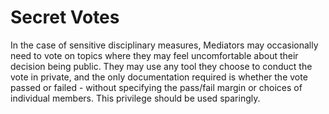# Secret Votes

In the case of sensitive disciplinary measures, Mediators may occasionally need to vote on topics where they may feel uncomfortable about their decision being public. They may use any tool they choose to conduct the vote in private, and the only documentation required is whether the vote passed or failed - without specifying the pass/fail margin or choices of individual members. This privilege should be used sparingly.